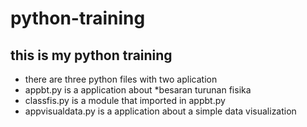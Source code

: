 # python-training
## this is my python training
- there are three python files with two aplication
- appbt.py is a application about *besaran turunan fisika
- classfis.py is a module that imported in appbt.py
- appvisualdata.py is a application about a simple data visualization

